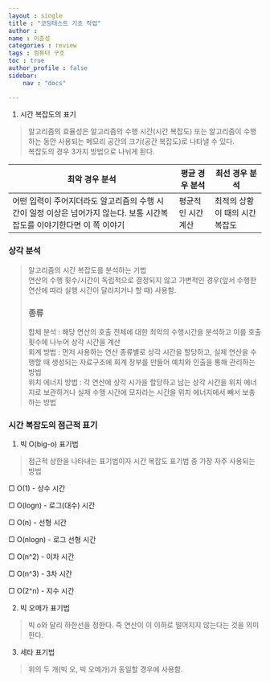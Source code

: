 ```yaml
---
layout : single
title : "코딩테스트 기초 작업"
author : 
name : 이준성
categories : review
tags : 컴퓨터 구조
toc : true
author_profile : false
sidebar:
    nav : "docs"

---
```


1. 시간 복잡도의 표기

> 알고리즘의 효율성은 알고리즘의 수행 시간(시간 복잡도) 또는 알고리즘이 수행하는 동안 사용되는 메모리 공간의 크기(공간 복잡도)로 나타낼 수 있다. <br>
> 복잡도의 경우 3가지 방법으로 나뉘게 된다.<br>

|최악 경우 분석|평균 경우 분석|최선 경우 분석|
|---|---|---|
|어떤 입력이 주어지더라도 알고리즘의 수행 시간이 일정 이상은 넘어가지 않는다. 보통 시간복잡도를 이야기한다면 이 쪽 이야기|평균적인 시간 계산|최적의 상황이 때의 시간 복잡도|

### 상각 분석

> 알고리즘의 시간 복잡도를 분석하는 기법<br>
> 연산의 수행 횟수/시간이 독립적으로 결정되지 않고 가변적인 경우(앞서 수행한 연산에 따라 실행 시간이 달라지거나 할 때) 사용함.
>
> ### 종류
> 합체 분석 : 해당 연산의 호출 전체에 대한 최악의 수행시간을 분석하고 이를 호출 횟수에 나누어 상각 시간을 계산<br>
> 회계 방법 : 먼저 사용하는 연산 종류별로 상각 시간을 할당하고, 실제 연산을 수행할 때 생성되는 자료구조에 회계 장부를 만들어 예치와 인출을 통해 관리하는 방법<br>
> 위치 에너지 방법 : 각 연산에 상각 시가을 할당하고 남는 상각 시간을 위치 에너지로 보관하거나 실제 수행 시간에 모자라는 시간을 위치 에너지에서 빼서 보충하는 방법<br>


### 시간 복잡도의 점근적 표기

1. 빅 O(big-o) 표기법
> 점근적 상한을 나타내는 표기법이자 시간 복잡도 표기법 중 가장 자주 사용되는 방법
>
▢ O(1) - 상수 시간

▢ O(logn) - 로그(대수) 시간

▢ O(n) - 선형 시간

▢ O(nlogn) - 로그 선형 시간

▢ O(n^2) - 이차 시간

▢ O(n^3) - 3차 시간

▢ O(2^n) - 지수 시간

2. 빅 오메가 표기법
> 빅 o와 달리 하한선을 정한다. 즉 연산이 이 이하로 떨어지지 않는다는 것을 의미한다.

3. 세타 표기법
> 위의 두 개(빅 오, 빅 오메가)가 동일할 경우에 사용함.
